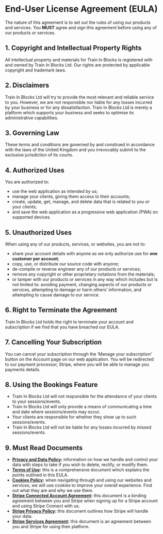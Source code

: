 <!-- markdownlint-disable MD036 -->
<!-- markdownlint-disable MD033 -->
# End-User License Agreement (EULA)

The nature of this agreement is to set out the rules of using our products and services. You **MUST** agree and sign this agreement before using any of our products or services.

## 1. Copyright and Intellectual Property Rights

All intellectual property and materials for Train In Blocks is registered with and owned by Train In Blocks Ltd. Our rights are protected by applicable copyright and trademark laws.

## 2. Disclaimers

Train In Blocks Ltd will try to provide the most relevant and reliable service to you. However, we are not responsible nor liable for any losses incurred by your business or for any dissatisfaction. Train In Blocks Ltd is merely a platform which supports your business and seeks to optimise its administrative capabilities.

## 3. Governing Law

These terms and conditions are governed by and construed in accordance with the laws of the United Kingdom and you irrevocably submit to the exclusive jurisdiction of its courts.

## 4. Authorized Uses

You are authorized to:

- use the web application as intended by us;
- manage your clients, giving them access to their accounts;
- create, update, get, manage, and delete data that is related to you or your clients;
- and save the web application as a progressive web application (PWA) on supported devices.

## 5. Unauthorized Uses

When using any of our products, services, or websites, you are not to:

- share your account details with anyone as we only authorize use for **one customer per account**;
- copy, use, or distribute our source code with anyone;
- de-compile or reverse engineer any of our products or services;
- remove any copyright or other proprietary notations from the materials;
- or tamper with our products or services in any way which includes but is not limited to: avoiding payment, changing aspects of our products or services, attempting to damage or harm others’ information, and attempting to cause damage to our service.

## 6. Right to Terminate the Agreement

Train In Blocks Ltd holds the right to terminate your account and subscription if we find that you have breached our EULA.

## 7. Cancelling Your Subscription

You can cancel your subscription through the ‘Manage your subscription’ button on the Account page on our web application. You will be redirected to our payment processor, Stripe, where you will be able to manage you payments details.

<!--
## 8. Using the Payment Feature

We've integrated with Stripe to give you the ability to collect payments from your clients. Stripe is acting as an intermediary for transactions between you and your clients. By agreeing to this EULA, you authorize Train In Blocks Ltd to create charges and other Stripe related actions. However, agreeing to this EULA does not mean that you've agreed to Stripe's terms as well. Stripe's policies are different to ours and you agree to their privacy and terms of use on signing up for a Stripe account as stated on their website.

**IMPORTANT**

- You are responsible for you own tax and legal actions in accordance with your local government. Train In Blocks Ltd only provide the means of collecting payments; hence, we are not responsible for any prosecutions, fines, or penalties incurred.
- Train In Blocks Ltd will not be liable to any returns and losses from any operations incurred by your business/trading.
- Train In Blocks Ltd will take an application fee of 5% for each transaction excluding the **<a href="https://stripe.com/gb/pricing" target="_blank">Stripe processing fee</a>.**
- You are responsible for paying the Stripe processing fee. Train In Blocks Ltd will not be liable for any losses incurred on your Stripe account.
-->

## 8. Using the Bookings Feature

- Train In Blocks Ltd will not responsible for the attendance of your clients to your sessions/events.
- Train In Blocks Ltd will only provide a means of communicating a time and date where sessions/events may occur.
- Your clients are responsible for whether they show up to such sessions/events.
- Train In Blocks Ltd will not be liable for any losses incurred by missed sessions/events.

## 9. Must Read Documents

- **<a href="https://traininblocks.com/legal/privacy-and-data-policy/" target="_blank">Privacy and Data Policy</a>:** information on how we handle and control your data with steps to take if you wish to delete, rectify, or modify them.
- **<a href="https://traininblocks.com/legal/terms-of-use/" target="_blank">Terms of Use</a>:** this is a comprehensive document which explains the points outlined in this EULA.
- **<a href="https://traininblocks.com/legal/cookies-policy/" target="_blank">Cookies Policy</a>:** when navigating through and using our websites and services, we will use cookies to improve your overall experience. Find out what they are and why we use them.
- **<a href="https://stripe.com/en-gb/connect-account/legal" target="_blank">Stripe Connected Account Agreement</a>:** this document is a binding agreement between you and Stripe when signing up for a Stripe account and using Stripe Connect with us.
- **<a href="https://stripe.com/en-gb/privacy" target="_blank">Stripe Privacy Policy</a>:** this document outlines how Stripe will handle your data.
- **<a href="https://stripe.com/en-gb/ssa" target="_blank">Stripe Services Agreement</a>:** this document is an agreement between you and Stripe for using their platform.
